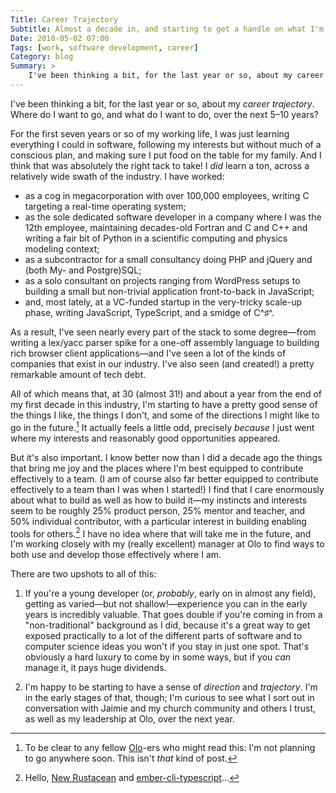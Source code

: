 ```yaml
---
Title: Career Trajectory
Subtitle: Almost a decade in, and starting to get a handle on what I'm good at and what I care about.
Date: 2018-05-02 07:00
Tags: [work, software development, career]
Category: blog
Summary: >
    I've been thinking a bit, for the last year or so, about my career trajectory. Where do I want to go, and what do I want to do, over the next 5–10 years?
---
```


I've been thinking a bit, for the last year or so, about my *career trajectory*. Where do I want to go, and what do I want to do, over the next 5–10 years?

For the first seven years or so of my working life, I was just learning everything I could in software, following my interests but without much of a conscious plan, and making sure I put food on the table for my family. And I think that was absolutely the right tack to take! I *did* learn a ton, across a relatively wide swath of the industry. I have worked:

- as a cog in megacorporation with over 100,000 employees, writing C targeting a real-time operating system;
- as the sole dedicated software developer in a company where I was the 12th employee, maintaining decades-old Fortran and C and C++ and writing a fair bit of Python in a scientific computing and physics modeling context;
- as a subcontractor for a small consultancy doing PHP and jQuery and (both My- and Postgre)SQL;
- as a solo consultant on projects ranging from WordPress setups to building a small but non-trivial application front-to-back in JavaScript;
- and, most lately, at a VC-funded startup in the very-tricky scale-up phase, writing JavaScript, TypeScript, and a smidge of C^♯^.

As a result, I've seen nearly every part of the stack to some degree—from writing a lex/yacc parser spike for a one-off assembly language to building rich browser client applications—and I've seen a lot of the kinds of companies that exist in our industry. I've also seen (and created!) a pretty remarkable amount of tech debt.

All of which means that, at 30 (almost 31!) and about a year from the end of my first decade in this industry, I'm starting to have a pretty good sense of the things I like, the things I don't, and some of the directions I might like to go in the future.[^1] It actually feels a little odd, precisely *because* I just went where my interests and reasonably good opportunities appeared.

But it's also important. I know better now than I did a decade ago the things that bring me joy and the places where I'm best equipped to contribute effectively to a team. (I am of course also far better equipped to contribute effectively to a team than I was when I started!) I find that I care enormously about what to build as well as how to build it—my instincts and interests seem to be roughly 25% product person, 25% mentor and teacher, and 50% individual contributor, with a particular interest in building enabling tools for others.[^2] I have no idea where that will take me in the future, and I'm working closely with my (really excellent) manager at Olo to find ways to both use and develop those effectively where I am.

There are two upshots to all of this:

1. If you're a young developer (or, *probably*, early on in almost any field), getting as varied—but not shallow!—experience you can in the early years is incredibly valuable. That goes double if you're coming in from a "non-traditional" background as I did, because it's a great way to get exposed practically to a lot of the different parts of software and to computer science ideas you won't if you stay in just one spot. That's obviously a hard luxury to come by in some ways, but if you *can* manage it, it pays huge dividends.

2. I'm happy to be starting to have a sense of *direction* and *trajectory*. I'm in the early stages of that, though; I'm curious to see what I sort out in conversation with Jaimie and my church community and others I trust, as well as my leadership at Olo, over the next year.

[^1]:	To be clear to any fellow [Olo](https://www.olo.com)-ers who might read this: I'm not planning to go anywhere soon. This isn't *that* kind of post.

[^2]:	Hello, [New Rustacean](https://newrustacean.com) and [ember-cli-typescript](https://github.com/typed-ember/ember-cli-typescript)…
